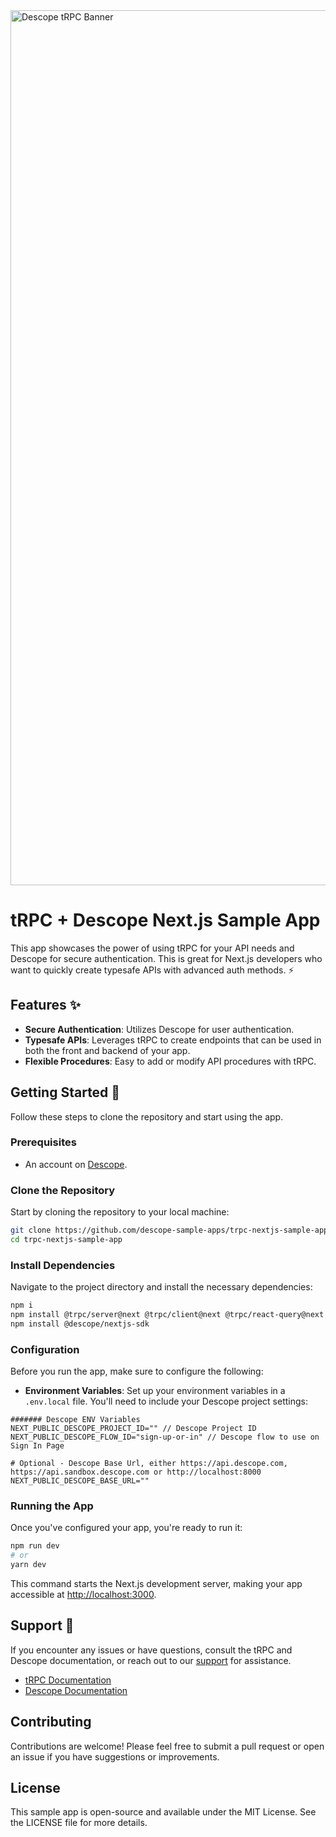 <img width="1400" alt="Descope tRPC Banner" src="https://github.com/descope-sample-apps/trpc-nextjs-sample-app/trpc_sample_app_banner.png">


# tRPC + Descope Next.js Sample App

This app showcases the power of using tRPC for your API needs and Descope for secure authentication. This is great for Next.js developers who want to quickly create typesafe APIs with advanced auth methods. :zap:

## Features :sparkles:

- **Secure Authentication**: Utilizes Descope for user authentication.
- **Typesafe APIs**: Leverages tRPC to create endpoints that can be used in both the front and backend of your app.
- **Flexible Procedures**: Easy to add or modify API procedures with tRPC.

## Getting Started 🚀

Follow these steps to clone the repository and start using the app.

### Prerequisites

- An account on [Descope](https://descope.com/).

### Clone the Repository

Start by cloning the repository to your local machine:

```bash
git clone https://github.com/descope-sample-apps/trpc-nextjs-sample-app.git
cd trpc-nextjs-sample-app
```

### Install Dependencies

Navigate to the project directory and install the necessary dependencies:

```bash
npm i
npm install @trpc/server@next @trpc/client@next @trpc/react-query@next @trpc/next@next @tanstack/react-query@latest zod
npm install @descope/nextjs-sdk
```

### Configuration

Before you run the app, make sure to configure the following:

- **Environment Variables**: Set up your environment variables in a `.env.local` file. You'll need to include your Descope project settings:

```
####### Descope ENV Variables
NEXT_PUBLIC_DESCOPE_PROJECT_ID="" // Descope Project ID
NEXT_PUBLIC_DESCOPE_FLOW_ID="sign-up-or-in" // Descope flow to use on Sign In Page

# Optional - Descope Base Url, either https://api.descope.com, https://api.sandbox.descope.com or http://localhost:8000
NEXT_PUBLIC_DESCOPE_BASE_URL=""
```

### Running the App

Once you've configured your app, you're ready to run it:

```bash
npm run dev
# or
yarn dev
```

This command starts the Next.js development server, making your app accessible at [http://localhost:3000](http://localhost:3000).

## Support :raised_hands:

If you encounter any issues or have questions, consult the tRPC and Descope documentation, or reach out to our [support](https://www.descope.com/contact) for assistance.

- [tRPC Documentation](https://trpc.io/docs/)
- [Descope Documentation](https://docs.descope.com/)

## Contributing

Contributions are welcome! Please feel free to submit a pull request or open an issue if you have suggestions or improvements.

## License

This sample app is open-source and available under the MIT License. See the LICENSE file for more details.
